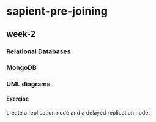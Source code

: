 # sapient-pre-joining

## week-2

### Relational Databases
### MongoDB
### UML diagrams

#### Exercise
create a replication node and a delayed replication node.